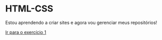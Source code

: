# HTML-CSS
 
 Estou aprendendo a criar sites e agora vou gerenciar meus repositórios!

 <a href="https://ygoraugusto.github.io/HTML-CSS/MODULO1/EXERCICIOS/ex1/index.html"> Ir para o exercício 1 </a>
